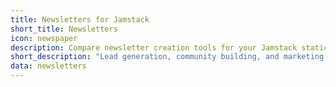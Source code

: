 ```yaml
---
title: Newsletters for Jamstack
short_title: Newsletters
icon: newspaper
description: Compare newsletter creation tools for your Jamstack static site.
short_description: "Lead generation, community building, and marketing tools."
data: newsletters
---
```


